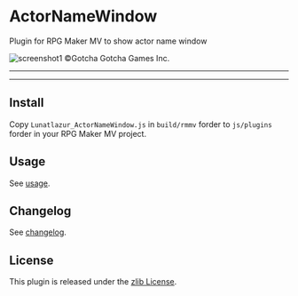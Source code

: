 # ActorNameWindow

Plugin for RPG Maker MV to show actor name window

![screenshot1]
©Gotcha Gotcha Games Inc.

---



---

## Install

Copy `Lunatlazur_ActorNameWindow.js` in `build/rmmv` forder to `js/plugins` forder in your RPG Maker MV project.

## Usage

See [usage].

## Changelog

See [changelog].

## License

This plugin is released under the [zlib License].

[screenshot1]: img/screenshot1.jpg
[usage]: doc/USAGE.en.md
[changelog]: doc/CHANGELOG.en.md
[zlib license]: LISENCE.md
